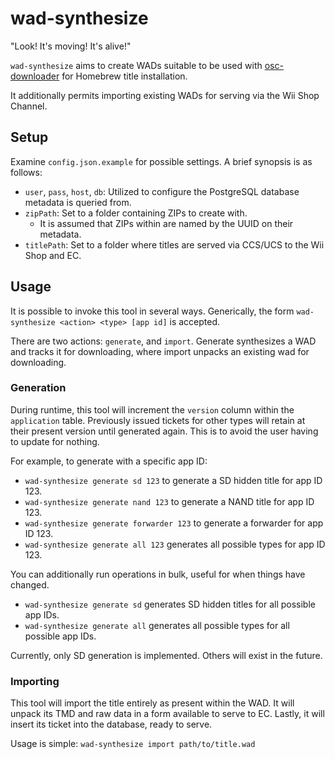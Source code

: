 # wad-synthesize
"Look! It's moving! It's alive!"

`wad-synthesize` aims to create WADs suitable to be used with [osc-downloader](https://github.com/OpenShopChannel/osc-downloader) for Homebrew title installation.

It additionally permits importing existing WADs for serving via the Wii Shop Channel.

## Setup
Examine `config.json.example` for possible settings. A brief synopsis is as follows:
 - `user`, `pass`, `host`, `db`: Utilized to configure the PostgreSQL database metadata is queried from.
 - `zipPath`: Set to a folder containing ZIPs to create with.
   - It is assumed that ZIPs within are named by the UUID on their metadata.
 - `titlePath`: Set to a folder where titles are served via CCS/UCS to the Wii Shop and EC.

## Usage
It is possible to invoke this tool in several ways.
Generically, the form `wad-synthesize <action> <type> [app id]` is accepted.

There are two actions: `generate`, and `import`.
Generate synthesizes a WAD and tracks it for downloading, where import unpacks an existing wad for downloading.

### Generation
During runtime, this tool will increment the `version` column within the `application` table.
Previously issued tickets for other types will retain at their present version until generated again. This is to avoid the user having to update for nothing.

For example, to generate with a specific app ID:
 - `wad-synthesize generate sd 123` to generate a SD hidden title for app ID 123.
 - `wad-synthesize generate nand 123` to generate a NAND title for app ID 123.
 - `wad-synthesize generate forwarder 123` to generate a forwarder for app ID 123.
 - `wad-synthesize generate all 123` generates all possible types for app ID 123.

You can additionally run operations in bulk, useful for when things have changed.
 - `wad-synthesize generate sd` generates SD hidden titles for all possible app IDs.
 - `wad-synthesize generate all` generates all possible types for all possible app IDs.

Currently, only SD generation is implemented. Others will exist in the future.

### Importing
This tool will import the title entirely as present within the WAD.
It will unpack its TMD and raw data in a form available to serve to EC.
Lastly, it will insert its ticket into the database, ready to serve.

Usage is simple: `wad-synthesize import path/to/title.wad`